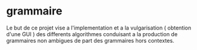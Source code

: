 # grammaire
Le but de ce projet vise a l'implementation et a la vulgarisation ( obtention d'une GUI )
des differents algorithmes conduisant a la production de grammaires non ambigues de part des grammaires hors contextes.
